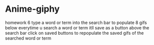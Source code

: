 # Anime-giphy
homework 6
type a word or term into the search bar to populate 8 gifs below
everytime u search a word or term itll save as a button above the search bar
click on saved buttons to repopulate the saved gifs of the searched word or term
